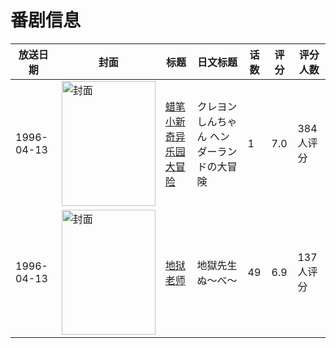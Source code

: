 # 番剧信息

|放送日期|封面|标题|日文标题|话数|评分|评分人数|
|---|---|---|---|---|---|---|
|1996-04-13|<img src="https://lain.bgm.tv/pic/cover/c/51/8a/8970_KW33K.jpg" alt="封面" style="width:150px;height:200px;object-fit:cover;">|[蜡笔小新 奇异乐园大冒险](https://bangumi.tv/subject/8970)|クレヨンしんちゃん ヘンダーランドの大冒険|1|7.0|384人评分|
|1996-04-13|<img src="https://lain.bgm.tv/pic/cover/c/2c/d3/25602_JBTJs.jpg" alt="封面" style="width:150px;height:200px;object-fit:cover;">|[地狱老师](https://bangumi.tv/subject/25602)|地獄先生ぬ〜べ〜|49|6.9|137人评分|
